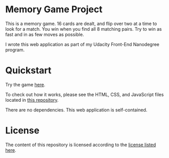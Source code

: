 # Memory Game Project

This is a memory game. 16 cards are dealt, and flip over two at a time to look for a match. You win when you find all 8 matching pairs. Try to win as fast and in as few moves as possible.

I wrote this web application as part of my Udacity Front-End Nanodegree program.

# Quickstart

Try the game [here](https://hbere.space/memory).

To check out how it works, please see the HTML, CSS, and JavaScript files located in [this repository](https://github.com/hbere/memory).

There are no dependencies. This web application is self-contained.

# License

The content of this repository is licensed according to the [license listed here](https://github.com/hbere/memory/blob/master/LICENSE).